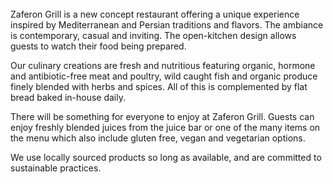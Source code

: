 <br/>
Zaferon Grill is a new concept restaurant offering a unique experience inspired by Mediterranean and Persian traditions and flavors. The ambiance is contemporary, casual and inviting. The open-kitchen design allows guests to watch their food being prepared.

Our culinary creations are fresh and nutritious featuring organic, hormone and antibiotic-free meat and poultry, wild caught fish and organic produce finely blended with herbs and spices. All of this is complemented by flat bread baked in-house daily.

There will be something for everyone to enjoy at Zaferon Grill. Guests can enjoy freshly blended juices from the juice bar or one of the many items on the menu which also include gluten free, vegan and vegetarian options.

We use locally sourced products so long as available, and are committed to sustainable practices.
